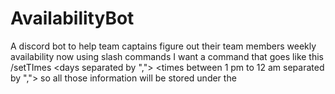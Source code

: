 # AvailabilityBot
A discord bot to help team captains figure out their team members weekly availability
now using slash commands I want a command that goes like this /setTImes <team name> <days separated by ","> <times between 1 pm to 12 am separated by ","> <timezone> so all those information will be stored under the 